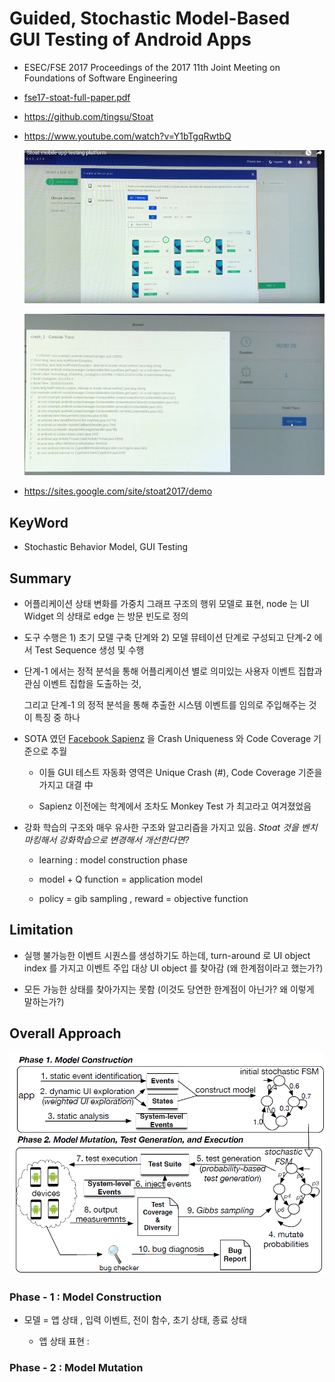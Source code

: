# Guided, Stochastic Model-Based GUI Testing of Android Apps

* ESEC/FSE 2017 Proceedings of the 2017 11th Joint Meeting on Foundations of Software Engineering

* [fse17-stoat-full-paper.pdf](../resources/fse17-stoat-full-paper.pdf)

* https://github.com/tingsu/Stoat

* https://www.youtube.com/watch?v=Y1bTgqRwtbQ

  ![image_9](../resources/img/image_9.png)

  ![image_10](../resources/img/image_10.png)

* https://sites.google.com/site/stoat2017/demo

## KeyWord

* Stochastic Behavior Model, GUI Testing

## Summary

* 어플리케이션 상태 변화를 가중치 그래프 구조의 행위 모델로 표현, node 는 UI Widget 의 상태로 edge 는 방문 빈도로 정의

* 도구 수행은 1) 초기 모델 구축 단계와 2) 모델 뮤테이션 단계로 구성되고 단계-2 에서 Test Sequence 생성 및 수행

* 단계-1 에서는 정적 분석을 통해 어플리케이션 별로 의미있는 사용자 이벤트 집합과 관심 이벤트 집합을 도출하는 것,

  그리고 단계-1 의 정적 분석을 통해 추출한 시스템 이벤트를 임의로 주입해주는 것이 특징 중 하나

* SOTA 였던 [Facebook Sapienz](../resources/p_issta16_sapienz.pdf) 을 Crash Uniqueness 와 Code Coverage 기준으로 추월

  * 이들 GUI 테스트 자동화 영역은 Unique Crash (#), Code Coverage 기준을 가지고 대결 中

  * Sapienz 이전에는 학계에서 조차도 Monkey Test 가 최고라고 여겨졌었음

* 강화 학습의 구조와 매우 유사한 구조와 알고리즘을 가지고 있음. *Stoat 것을 벤치마킹해서 강화학습으로 변경해서 개선한다면?*

  * learning : model construction phase

  * model + Q function = application model

  * policy = gib sampling , reward = objective function

## Limitation

* 실행 불가능한 이벤트 시퀀스를 생성하기도 하는데, turn-around 로 UI object index 를 가지고
   이벤트 주입 대상 UI object 를 찾아감 (왜 한계점이라고 했는가?)

* 모든 가능한 상태를 찾아가지는 못함 (이것도 당연한 한계점이 아닌가? 왜 이렇게 말하는가?)

## Overall Approach

![image_11](../resources/img/image_11.png)

### Phase - 1 : Model Construction

* 모델 = 앱 상태 , 입력 이벤트, 전이 함수, 초기 상태, 종료 상태

  * 앱 상태 표현 :

### Phase - 2 : Model Mutation